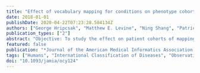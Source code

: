 ```yaml
---
title: "Effect of vocabulary mapping for conditions on phenotype cohorts"
date: 2018-01-01
publishDate: 2020-04-22T07:23:28.584134Z
authors: ["George Hripcsak", "Matthew E. Levine", "Ning Shang", "Patrick B. Ryan"]
publication_types: ["2"]
abstract: "Objective: To study the effect on patient cohorts of mapping condition (diagnosis) codes from source billing vocabularies to a clinical vocabulary. Materials and Methods: Nine International Classification of Diseases, Ninth Revision, Clinical Modification (ICD9-CM) concept sets were extracted from eMERGE network phenotypes, translated to Systematized Nomenclature of Medicine - Clinical Terms concept sets, and applied to patient data that were mapped from source ICD9-CM and ICD10-CM codes to Systematized Nomenclature of Medicine - Clinical Terms codes using Observational Health Data Sciences and Informatics (OHDSI) Observational Medical Outcomes Partnership (OMOP) vocabulary mappings. The original ICD9-CM concept set and a concept set extended to ICD10-CM were used to create patient cohorts that served as gold standards. Results: Four phenotype concept sets were able to be translated to Systematized Nomenclature of Medicine - Clinical Terms without ambiguities and were able to perform perfectly with respect to the gold standards. The other 5 lost performance when 2 or more ICD9-CM or ICD10-CM codes mapped to the same Systematized Nomenclature of Medicine - Clinical Terms code. The patient cohorts had a total error (false positive and false negative) of up to 0.15% compared to querying ICD9-CM source data and up to 0.26% compared to querying ICD9-CM and ICD10-CM data. Knowledge engineering was required to produce that performance; simple automated methods to generate concept sets had errors up to 10% (one outlier at 250%). Discussion: The translation of data from source vocabularies to Systematized Nomenclature of Medicine - Clinical Terms (SNOMED CT) resulted in very small error rates that were an order of magnitude smaller than other error sources. Conclusion: It appears possible to map diagnoses from disparate vocabularies to a single clinical vocabulary and carry out research using a single set of definitions, thus improving efficiency and transportability of research."
featured: false
publication: "*Journal of the American Medical Informatics Association: JAMIA*"
tags: ["Humans", "International Classification of Diseases", "Observational Studies as Topic", "Systematized Nomenclature of Medicine", "Vocabulary", "Controlled"]
doi: "10.1093/jamia/ocy124"
---
```


